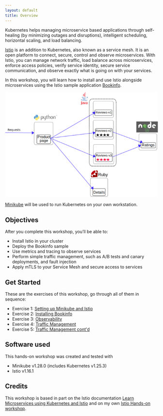 ```yaml
---
layout: default
title: Overview
---
```


Kubernetes helps managing microservice based applications through self-healing (by minimizing outages and disruptions), intelligent scheduling, horizontal scaling, and load balancing.

[Istio](https://istio.io) is an addition to Kubernetes, also known as a service mesh. It is an open platform to connect, secure, control and observe microservices. With Istio, you can manage network traffic, load balance across microservices, enforce access policies, verify service identity, secure service communication, and observe exactly what is going on with your services.

In this workshop, you will learn how to install and use Istio alongside microservices using the Istio sample application [Bookinfo](https://istio.io/latest/docs/examples/bookinfo/). 

![Bookinfo w/o Istio](images/bookinfo_no_istio.png)

[Minikube](https://minikube.sigs.k8s.io/docs/) will be used to run Kubernetes on your own workstation.

## Objectives 

After you complete this workshop, you’ll be able to:

* Install Istio in your cluster
* Deploy the Bookinfo sample
* Use metrics and tracing to observe services
* Perform simple traffic management, such as A/B tests and canary deployments, and fault injection
* Apply mTLS to your Service Mesh and secure access to services

## Get Started

These are the exercises of this workshop, go through all of them in sequence:

* Exercise 1: [Setting up Minikube and Istio](docs/exercise1)
* Exercise 2: [Installing Bookinfo](docs/exercise2)
* Exercise 3: [Observability](docs/exercise3)
* Exercise 4: [Traffic Management](docs/exercise4)
* Exercise 5: [Traffic Management cont'd](docs/exercise5)

## Software used

This hands-on workshop was created and tested with

* Minikube v1.28.0 (includes Kubernetes v1.25.3) 
* Istio v1.16.1

## Credits

This workshop is based in part on the Istio documentation [Learn Microservices using Kubernetes and Istio](https://istio.io/latest/docs/examples/microservices-istio/) and on my own [Istio Hands-on workshop](https://harald-u.github.io/istio-handson/).

